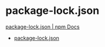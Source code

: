 # package-lock.json

[package-lock.json | npm Docs](https://docs.npmjs.com/cli/v10/configuring-npm/package-lock-json)

- [package-lock.json](https://docs.npmjs.com/cli/v10/configuring-npm/package-lock-json)